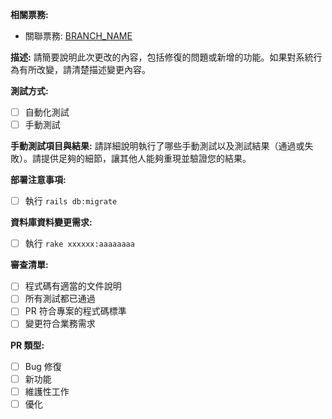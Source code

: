 **相關票務:**
- 關聯票務: [BRANCH_NAME](https://redbooth.com/a/#!/projects/2129445/tasks/60733245)

**描述:**
請簡要說明此次更改的內容，包括修復的問題或新增的功能。如果對系統行為有所改變，請清楚描述變更內容。

**測試方式:**
- [ ] 自動化測試
- [ ] 手動測試

**手動測試項目與結果:**
請詳細說明執行了哪些手動測試以及測試結果（通過或失敗）。請提供足夠的細節，讓其他人能夠重現並驗證您的結果。

**部署注意事項:**
- [ ] 執行 `rails db:migrate`

**資料庫資料變更需求:**
- [ ] 執行 `rake xxxxxx:aaaaaaaa`

**審查清單:**
- [ ] 程式碼有適當的文件說明
- [ ] 所有測試都已通過
- [ ] PR 符合專案的程式碼標準
- [ ] 變更符合業務需求

**PR 類型:**
- [ ] Bug 修復
- [ ] 新功能
- [ ] 維護性工作
- [ ] 優化